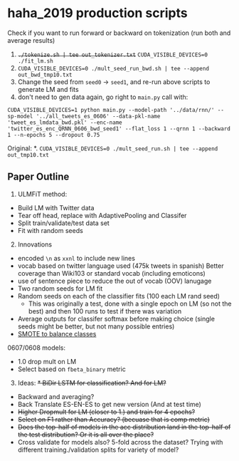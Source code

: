 # haha_2019 production scripts

Check if you want to run forward or backward on tokenization (run both and average results)
1. ~~`./tokenize.sh | tee out_tokenizer.txt`~~  `CUDA_VISIBLE_DEVICES=0 ./fit_lm.sh`
2. `CUDA_VISIBLE_DEVICES=0 ./mult_seed_run_bwd.sh | tee --append out_bwd_tmp10.txt`
3. Change the seed from `seed0` -> `seed1`, and re-run above scripts to generate LM and fits
  1. don't need to gen data again, go right to `main.py` call with:
  ```
  CUDA_VISIBLE_DEVICES=1 python main.py --model-path '../data/rnn/' --sp-model '../all_tweets_es_0606' --data-pkl-name 'tweet_es_lmdata_bwd.pkl' --enc-name 'twitter_es_enc_QRNN_0606_bwd_seed1' --flat_loss 1 --qrnn 1 --backward 1 --n-epochs 5 --dropout 0.75
  ```
Original:
*. `CUDA_VISIBLE_DEVICES=0 ./mult_seed_run.sh | tee --append out_tmp10.txt`


## Paper Outline

1. ULMFiT method:
  * Build LM with Twitter data
  * Tear off head, replace with AdaptivePooling and Classifer
  * Split train/validate/test data set
  * Fit with random seeds

2. Innovations
  * encoded `\n` as `xxnl` to include new lines
  * vocab based on twitter language used (475k tweets in spanish) Better coverage than Wiki103 or standard vocab (including emoticons)
  * use of sentence piece to reduce the out of vocab (OOV) lanugage
  * Two random seeds for LM fit
  * Random seeds on each of the classifier fits (100 each LM rand seed)
    * This was originally a test, done with a single epoch on LM (so not the best) and then 100 runs to test if there was variation
  * Average outputs for classifer softmax before making choice (single seeds might be better, but not many possible entries)
  * [SMOTE to balance classes](https://jair.org/index.php/jair/article/view/10302)

0607/0608 models:
  * 1.0 drop mult on LM
  * Select based on `fbeta_binary` metric
  

3. Ideas:
  ~~* BiDir LSTM for classification?  And for LM?~~
  * Backward and averaging?
  * Back Translate ES-EN-ES to get new version (And at test time)
  * ~~Higher Dropmult for LM (closer to 1.) and train for 4 epochs?~~
  * ~~Select on F1 rather than Accuracy?  (becuase that is comp metric)~~
  * ~~Does the top-half of models in the acc distribution land in the top-half of the test distribution?  Or it is all over the place?~~
  * Cross validate for models also?  5-fold across the dataset? Trying with different training./validation splits for variety of model?